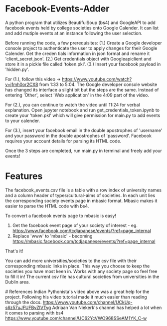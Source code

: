 # Facebook-Events-Adder
A python program that utilizes BeautifulSoup (bs4) and GoogleAPI to add facebook events held by college societies onto Google Calender. It can list and add mutiple events at an instance following the user selection. 

Before running the code, a few prerequisites:
(1.) Create a Google developer console project to authenticate the user to apply changes for their Google Calender. Get the creden tials information in json format and rename it 'client_secret.json'.
(2.) Get credentials object with Googleapiclient and store it in a pickle file called 'token.pkl'. 
(3.) Insert your facebook payload in 'hidden.py'.

For (1.), follow this video -> https://www.youtube.com/watch?v=j1mh0or2CX8 from 1:33 to 5:04. The Google developer console website has changed its interface a slight bit but the steps are the same. Instead of entering 'Other', select 'Web application' in the 4:09 part of the video.

For (2.), you can continue to watch the video until 11:24 for verbal explanation. Open jupyter notebook and run get_credentials_token.ipynb to create your 'token.pkl' which will give permission for main.py to add events to your calender.

For (3.), insert your facebook email in the double apostrophes of 'username' and your password in the double apostrophes of 'password'. Facebook requires your account details for parsing its HTML code.

Once the 3 steps are completed, run main.py in terminal and freely add your events!

# Features
The facebook_events.csv file is a table with a row index of university names and a column header of types/cultural-aims of societies. In each unit lies the corresponding society events page in mbasic format. Mbasic makes it easier to parse the HTML code with bs4.

To convert a facebook events page to mbasic is easy!
1. Get the facebook event page of your society of interest - eg. https://www.facebook.com/tcdjapanese/events/?ref=page_internal
2. Replace 'www' to 'mbasic' - becoming https://mbasic.facebook.com/tcdjapanese/events/?ref=page_internal

That's it! 

You can add more universities/societies to the csv file with their corresponding mbasic links in place. This way you choose to keep the societies you have most keen in. Works with any society page so feel free to fill it in!
The current csv file has cultural societies from universities in the Dublin area.

# References
Indian Pythonista's video above was a great help for the project. Following his video tutorial made it much easier than reading through the docs. https://www.youtube.com/channel/UCkUq-s6z57uJFUFBvZIVTyg
Adriaan Van Niekerk's channel has helped a lot when it comes to parsing with bs4 https://www.youtube.com/channel/UC62YcVWO968SSeAM1YK_C-w

